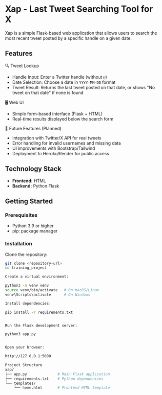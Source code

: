 Xap - Last Tweet Searching Tool for X
=
Xap is a simple Flask-based web application that allows users to search the most recent tweet posted by a specific handle on a given date.

Features
-
🔍 Tweet Lookup  
- Handle Input: Enter a Twitter handle (without `@`)  
- Date Selection: Choose a date in `YYYY-MM-DD` format  
- Tweet Result: Returns the last tweet posted on that date, or shows "No tweet on that date" if none is found  

🖥️ Web UI  
- Simple form-based interface (Flask + HTML)  
- Real-time results displayed below the search form  

🚧 Future Features (Planned)  
- Integration with Twitter/X API for real tweets  
- Error handling for invalid usernames and missing data  
- UI improvements with Bootstrap/Tailwind  
- Deployment to Heroku/Render for public access 

Technology Stack
-
- **Frontend:** HTML 
- **Backend:** Python Flask  

Getting Started
-

### Prerequisites
- Python 3.9 or higher  
- pip: package manager


### Installation
Clone the repository:
```bash
git clone <repository-url>
cd training_project

Create a virtual environment:

python3 -m venv venv
source venv/bin/activate   # On macOS/Linux
venv\Scripts\activate      # On Windows

Install dependencies:

pip install -r requirements.txt


Run the Flask development server:

python3 app.py


Open your browser:

http://127.0.0.1:5000

Project Structure
xap/
├── app.py              # Main Flask application
├── requirements.txt    # Python dependencies
└── templates/
    └── home.html       # Frontend HTML template
